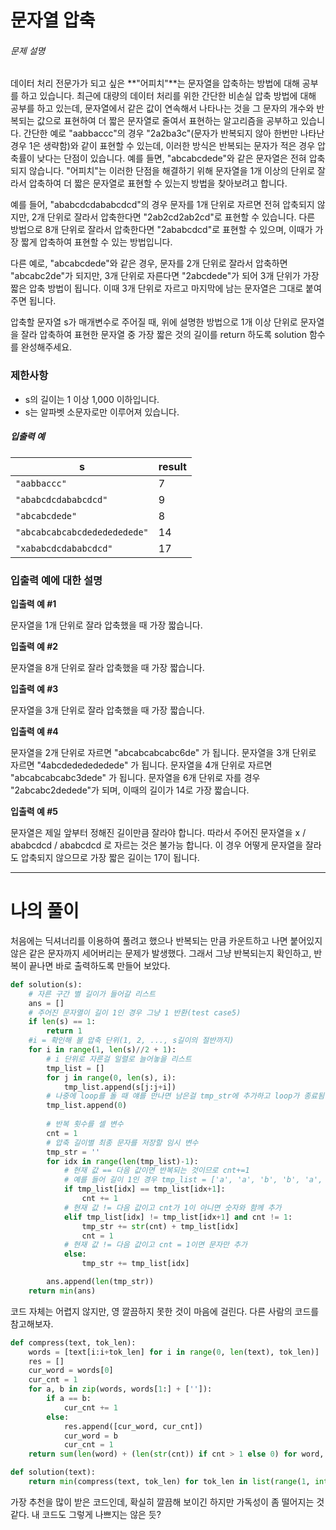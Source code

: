 # 문자열 압축

###### 문제 설명

데이터 처리 전문가가 되고 싶은 **"어피치"**는 문자열을 압축하는 방법에 대해 공부를 하고 있습니다. 최근에 대량의 데이터 처리를 위한 간단한 비손실 압축 방법에 대해 공부를 하고 있는데, 문자열에서 같은 값이 연속해서 나타나는 것을 그 문자의 개수와 반복되는 값으로 표현하여 더 짧은 문자열로 줄여서 표현하는 알고리즘을 공부하고 있습니다.
간단한 예로 "aabbaccc"의 경우 "2a2ba3c"(문자가 반복되지 않아 한번만 나타난 경우 1은 생략함)와 같이 표현할 수 있는데, 이러한 방식은 반복되는 문자가 적은 경우 압축률이 낮다는 단점이 있습니다. 예를 들면, "abcabcdede"와 같은 문자열은 전혀 압축되지 않습니다. "어피치"는 이러한 단점을 해결하기 위해 문자열을 1개 이상의 단위로 잘라서 압축하여 더 짧은 문자열로 표현할 수 있는지 방법을 찾아보려고 합니다.

예를 들어, "ababcdcdababcdcd"의 경우 문자를 1개 단위로 자르면 전혀 압축되지 않지만, 2개 단위로 잘라서 압축한다면 "2ab2cd2ab2cd"로 표현할 수 있습니다. 다른 방법으로 8개 단위로 잘라서 압축한다면 "2ababcdcd"로 표현할 수 있으며, 이때가 가장 짧게 압축하여 표현할 수 있는 방법입니다.

다른 예로, "abcabcdede"와 같은 경우, 문자를 2개 단위로 잘라서 압축하면 "abcabc2de"가 되지만, 3개 단위로 자른다면 "2abcdede"가 되어 3개 단위가 가장 짧은 압축 방법이 됩니다. 이때 3개 단위로 자르고 마지막에 남는 문자열은 그대로 붙여주면 됩니다.

압축할 문자열 s가 매개변수로 주어질 때, 위에 설명한 방법으로 1개 이상 단위로 문자열을 잘라 압축하여 표현한 문자열 중 가장 짧은 것의 길이를 return 하도록 solution 함수를 완성해주세요.

### 제한사항

- s의 길이는 1 이상 1,000 이하입니다.
- s는 알파벳 소문자로만 이루어져 있습니다.

##### 입출력 예

| s                            | result |
| ---------------------------- | ------ |
| `"aabbaccc"`                 | 7      |
| `"ababcdcdababcdcd"`         | 9      |
| `"abcabcdede"`               | 8      |
| `"abcabcabcabcdededededede"` | 14     |
| `"xababcdcdababcdcd"`        | 17     |

### 입출력 예에 대한 설명

**입출력 예 #1**

문자열을 1개 단위로 잘라 압축했을 때 가장 짧습니다.

**입출력 예 #2**

문자열을 8개 단위로 잘라 압축했을 때 가장 짧습니다.

**입출력 예 #3**

문자열을 3개 단위로 잘라 압축했을 때 가장 짧습니다.

**입출력 예 #4**

문자열을 2개 단위로 자르면 "abcabcabcabc6de" 가 됩니다.
문자열을 3개 단위로 자르면 "4abcdededededede" 가 됩니다.
문자열을 4개 단위로 자르면 "abcabcabcabc3dede" 가 됩니다.
문자열을 6개 단위로 자를 경우 "2abcabc2dedede"가 되며, 이때의 길이가 14로 가장 짧습니다.

**입출력 예 #5**

문자열은 제일 앞부터 정해진 길이만큼 잘라야 합니다.
따라서 주어진 문자열을 x / ababcdcd / ababcdcd 로 자르는 것은 불가능 합니다.
이 경우 어떻게 문자열을 잘라도 압축되지 않으므로 가장 짧은 길이는 17이 됩니다.

---

# 나의 풀이

처음에는 딕셔너리를 이용하여 풀려고 했으나 반복되는 만큼 카운트하고 나면 붙어있지 않은 같은 문자까지 세어버리는 문제가 발생했다. 그래서 그냥 반복되는지 확인하고, 반복이 끝나면 바로 출력하도록 만들어 보았다.

```python
def solution(s):
    # 자른 구간 별 길이가 들어갈 리스트
    ans = []
	# 주어진 문자열이 길이 1인 경우 그냥 1 반환(test case5)
    if len(s) == 1:
        return 1
	#i = 확인해 볼 압축 단위(1, 2, ..., s길이의 절반까지)
    for i in range(1, len(s)//2 + 1):
		# i 단위로 자른걸 일렬로 늘어놓을 리스트
        tmp_list = []
        for j in range(0, len(s), i):
            tmp_list.append(s[j:j+i]) 
        # 나중에 loop를 돌 때 얘를 만나면 남은걸 tmp_str에 추가하고 loop가 종료됨
		tmp_list.append(0)
		
		# 반복 횟수를 셀 변수
        cnt = 1
		# 압축 길이별 최종 문자를 저장할 임시 변수
        tmp_str = ''
        for idx in range(len(tmp_list)-1):
            # 현재 값 == 다음 값이면 반복되는 것이므로 cnt+=1
			# 예를 들어 길이 1인 경우 tmp_list = ['a', 'a', 'b', 'b', 'a', 'c', 'c', 'c', 0]
            if tmp_list[idx] == tmp_list[idx+1]:
                cnt += 1
			# 현재 값 != 다음 값이고 cnt가 1이 아니면 숫자와 함께 추가
            elif tmp_list[idx] != tmp_list[idx+1] and cnt != 1:
                tmp_str += str(cnt) + tmp_list[idx]
                cnt = 1
			# 현재 값 != 다음 값이고 cnt = 1이면 문자만 추가
            else:
                tmp_str += tmp_list[idx]

        ans.append(len(tmp_str))
    return min(ans)
```

코드 자체는 어렵지 않지만, 영 깔끔하지 못한 것이 마음에 걸린다. 다른 사람의 코드를 참고해보자.



```python
def compress(text, tok_len):
    words = [text[i:i+tok_len] for i in range(0, len(text), tok_len)]
    res = []
    cur_word = words[0]
    cur_cnt = 1
    for a, b in zip(words, words[1:] + ['']):
        if a == b:
            cur_cnt += 1
        else:
            res.append([cur_word, cur_cnt])
            cur_word = b
            cur_cnt = 1
    return sum(len(word) + (len(str(cnt)) if cnt > 1 else 0) for word, cnt in res)

def solution(text):
    return min(compress(text, tok_len) for tok_len in list(range(1, int(len(text)/2) + 1)) + [len(text)])
```

가장 추천을 많이 받은 코드인데, 확실히 깔끔해 보이긴 하지만 가독성이 좀 떨어지는 것 같다. 내 코드도 그렇게 나쁘지는 않은 듯?